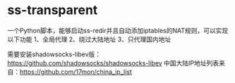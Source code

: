# ss-transparent
一个Python脚本，能够启动ss-redir并且自动添加iptables的NAT规则，可以实现以下功能
1、全局代理
2、绕过大陆地址
3、只代理国内地址

需要安装shadowsocks-libev版：https://github.com/shadowsocks/shadowsocks-libev
中国大陆IP地址列表来自：https://github.com/17mon/china_ip_list
